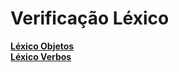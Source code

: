 # Verificação Léxico

[**Léxico Objetos**](/docs/verification/lexico/lexico.md) <br>
[**Léxico Verbos**](/docs/verification/lexicos/lexicos.md)